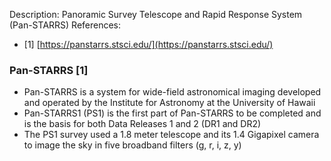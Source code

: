 Description: Panoramic Survey Telescope and Rapid Response System (Pan-STARRS)
References: 
  - [1] [https://panstarrs.stsci.edu/](https://panstarrs.stsci.edu/)

### Pan-STARRS [1]
  - Pan-STARRS is a system for wide-field astronomical imaging developed and operated by the Institute for Astronomy at the University of Hawaii
  - Pan-STARRS1 (PS1) is the first part of Pan-STARRS to be completed and is the basis for both Data Releases 1 and 2 (DR1 and DR2)
  - The PS1 survey used a 1.8 meter telescope and its 1.4 Gigapixel camera to image the sky in five broadband filters (g, r, i, z, y)
